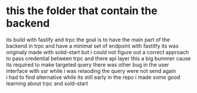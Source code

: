 # this the folder that contain the backend 
its build with fastify and trpc 
the goal is to have the main part of the
backend in trpc and have a minimal set  of endpoint with fastitfy
its was originaly  made with solid-start but i could not figure
out a correct approach to pass credential between trpc and 
there api layer   this a big bummer cause its required to make targeted query
there was other  bug in the user interface  with ssr
while i was relaoding the query were not send again  
i had to find alternative  while its still early in the repo 
i made some good learning about trpc and sold-start 

